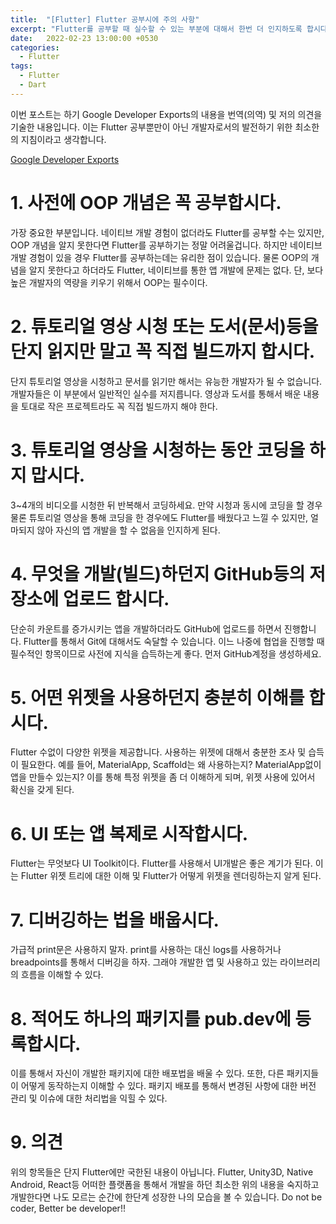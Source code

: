 ```yaml
---
title:  "[Flutter] Flutter 공부시에 주의 사항"
excerpt: "Flutter를 공부할 때 실수할 수 있는 부분에 대해서 한번 더 인지하도록 합시다."
date:   2022-02-23 13:00:00 +0530
categories:
  - Flutter
tags:
  - Flutter
  - Dart
---
```

이번 포스트는 하기 Google Developer Exports의 내용을 번역(의역) 및 저의 의견을 기술한 내용입니다.
이는 Flutter 공부뿐만이 아닌 개발자로서의 발전하기 위한 최소한의 지침이라고 생각합니다.  

[Google Developer Exports](https://medium.com/google-developer-experts/dont-do-this-mistake-while-learning-flutter-2bb35b658f7e)

# 1. 사전에 OOP 개념은 꼭 공부합시다.
가장 중요한 부분입니다. 네이티브 개발 경험이 없더라도 Flutter를 공부할 수는 있지만, OOP 개념을 알지 못한다면 Flutter를 공부하기는 정말 어려울겁니다.
하지만 네이티브 개발 경험이 있을 경우 Flutter를 공부하는데는 유리한 점이 있습니다.
물론 OOP의 개념을 알지 못한다고 하더라도 Flutter, 네이티브를 통한 앱 개발에 문제는 없다. 단, 보다 높은 개발자의 역량을 키우기 위해서 OOP는 필수이다.

# 2. 튜토리얼 영상 시청 또는 도서(문서)등을 단지 읽지만 말고 꼭 직접 빌드까지 합시다.
단지 튜토리얼 영상을 시청하고 문서를 읽기만 해서는 유능한 개발자가 될 수 없습니다. 개발자들은 이 부분에서 일반적인 실수를 저지릅니다.
영상과 도서를 통해서 배운 내용을 토대로 작은 프로젝트라도 꼭 직접 빌드까지 해야 한다.

# 3. 튜토리얼 영상을 시청하는 동안 코딩을 하지 맙시다.
3~4개의 비디오를 시청한 뒤 반복해서 코딩하세요. 만약 시청과 동시에 코딩을 할 경우 
물론 튜토리얼 영상을 통해 코딩을 한 경우에도 Flutter를 배웠다고 느낄 수 있지만, 얼마되지 않아 자신의 앱 개발을 할 수 없음을 인지하게 된다.

# 4. 무엇을 개발(빌드)하던지 GitHub등의 저장소에 업로드 합시다.
단순히 카운트를 증가시키는 앱을 개발하더라도 GitHub에 업로드를 하면서 진행합니다. Flutter를 통해서 Git에 대해서도 숙달할 수 있습니다.
이느 나중에 협업을 진행할 때 필수적인 항목이므로 사전에 지식을 습득하는게 좋다.
먼저 GitHub계정을 생성하세요.

# 5. 어떤 위젯을 사용하던지 충분히 이해를 합시다.
Flutter 수없이 다양한 위젯을 제공합니다. 사용하는 위젯에 대해서 충분한 조사 및 습득이 필요한다.
예를 들어, MaterialApp, Scaffold는 왜 사용하는지? MaterialApp없이 앱을 만들수 있는지?
이를 통해 특정 위젯을 좀 더 이해하게 되며, 위젯 사용에 있어서 확신을 갖게 된다. 

# 6. UI 또는 앱 복제로 시작합시다.
Flutter는 무엇보다 UI Toolkit이다. Flutter를 사용해서 UI개발은 좋은 계기가 된다. 이는 Flutter 위젯 트리에 대한 이해 및 Flutter가 어떻게 위젯을 렌더링하는지 알게 된다.

# 7. 디버깅하는 법을 배웁시다.
가급적 print문은 사용하지 말자. print를 사용하는 대신 logs를 사용하거나 breadpoints를 통해서 디버깅을 하자.
그래야 개발한 앱 및 사용하고 있는 라이브러리의 흐름을 이해할 수 있다.

# 8. 적어도 하나의 패키지를 pub.dev에 등록합시다.
이를 통해서 자신이 개발한 패키지에 대한 배포법을 배울 수 있다. 또한, 다른 패키지들이 어떻게 동작하는지 이해할 수 있다.
패키지 배포를 통해서 변경된 사항에 대한 버전 관리 및 이슈에 대한 처리법을 익힐 수 있다.

# 9. 의견
위의 항목들은 단지 Flutter에만 국한된 내용이 아닙니다. Flutter, Unity3D, Native Android, React등 어떠한 플랫폼을 통해서 개발을 하던 최소한 위의 내용을 숙지하고 개발한다면
나도 모르는 순간에 한단계 성장한 나의 모습을 볼 수 있습니다. Do not be coder, Better be developer!!


